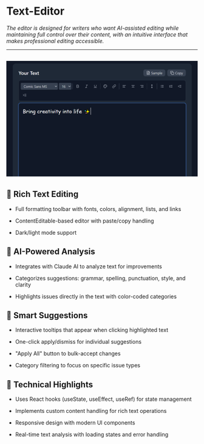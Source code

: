 # Text-Editor

*The editor is designed for writers who want AI-assisted editing while maintaining full control over their content, with an intuitive interface that makes professional editing accessible.*

---
![hero](hero.PNG)
---

## 📝 Rich Text Editing

- Full formatting toolbar with fonts, colors, alignment, lists, and links

- ContentEditable-based editor with paste/copy handling

- Dark/light mode support

## 🤖 AI-Powered Analysis

- Integrates with Claude AI to analyze text for improvements

- Categorizes suggestions: grammar, spelling, punctuation, style, and clarity

- Highlights issues directly in the text with color-coded categories

## 🎯 Smart Suggestions

- Interactive tooltips that appear when clicking highlighted text

- One-click apply/dismiss for individual suggestions

- "Apply All" button to bulk-accept changes

- Category filtering to focus on specific issue types

## 🔧 Technical Highlights

- Uses React hooks (useState, useEffect, useRef) for state management

- Implements custom content handling for rich text operations

- Responsive design with modern UI components

- Real-time text analysis with loading states and error handling
